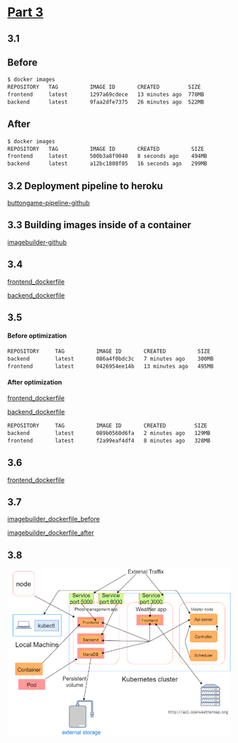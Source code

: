 
# [Part 3](https://devopswithdocker.com/part3/)

## 3.1

## Before

```bash
$ docker images
REPOSITORY   TAG          IMAGE ID       CREATED         SIZE
frontend     latest       1297a69cdece   13 minutes ago  778MB
backend      latest       9faa2dfe7375   26 minutes ago  522MB
```

## After 

```bash
$ docker images
REPOSITORY   TAG          IMAGE ID       CREATED          SIZE
frontend     latest       500b3a8f9040   8 seconds ago    494MB
backend      latest       a12bc1808f05   16 seconds ago   299MB
```

## 3.2 Deployment pipeline to heroku

[buttongame-pipeline-github](https://github.com/penao7/buttongame-pipeline)

## 3.3 Building images inside of a container

[imagebuilder-github](https://github.com/penao7/docker-imagebuilder)

## 3.4 

[frontend_dockerfile](/part3/Dockerfiles/3.4_Dockerfile_frontend)

[backend_dockerfile](/part3/Dockerfiles/3.4_Dockerfile_backend)

## 3.5

#### Before optimization

```bash
REPOSITORY     TAG          IMAGE ID       CREATED          SIZE
backend        latest       086a4f0bdc3c   7 minutes ago    300MB
frontend       latest       0426954ee14b   13 minutes ago   495MB
```

#### After optimization

[frontend_dockerfile](/part3/Dockerfiles/3.5_Dockerfile_frontend)

[backend_dockerfile](/part3/Dockerfiles/3.5_Dockerfile_backend)


```bash
REPOSITORY     TAG          IMAGE ID       CREATED         SIZE
backend        latest       089b0560d6fa   2 minutes ago   129MB
frontend       latest       f2a99eaf4df4   8 minutes ago   328MB
```

## 3.6

[frontend_dockerfile](/part3/Dockerfiles/3.6_Dockerfile_frontend)

## 3.7

[imagebuilder_dockerfile_before](/part3/Dockerfiles/3.7_Dockerfile_imagebuilder_before)

[imagebuilder_dockerfile_after](/part3/Dockerfiles/3.7_Dockerfile_imagebuilder_after)

## 3.8

![kubernetes](/part3/images/kubernetes.png)
